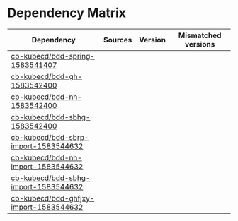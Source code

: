 # Dependency Matrix

Dependency | Sources | Version | Mismatched versions
---------- | ------- | ------- | -------------------
[cb-kubecd/bdd-spring-1583541407](https://github.com/cb-kubecd/bdd-spring-1583541407.git) |  | []() | 
[cb-kubecd/bdd-gh-1583542400](https://github.com/cb-kubecd/bdd-gh-1583542400.git) |  | []() | 
[cb-kubecd/bdd-nh-1583542400](https://github.com/cb-kubecd/bdd-nh-1583542400.git) |  | []() | 
[cb-kubecd/bdd-sbhg-1583542400](https://github.com/cb-kubecd/bdd-sbhg-1583542400.git) |  | []() | 
[cb-kubecd/bdd-sbrp-import-1583544632](https://github.com/cb-kubecd/bdd-sbrp-import-1583544632.git) |  | []() | 
[cb-kubecd/bdd-nh-import-1583544632](https://github.com/cb-kubecd/bdd-nh-import-1583544632.git) |  | []() | 
[cb-kubecd/bdd-sbhg-import-1583544632](https://github.com/cb-kubecd/bdd-sbhg-import-1583544632.git) |  | []() | 
[cb-kubecd/bdd-ghfjxy-import-1583544632](https://github.com/cb-kubecd/bdd-ghfjxy-import-1583544632.git) |  | []() | 

